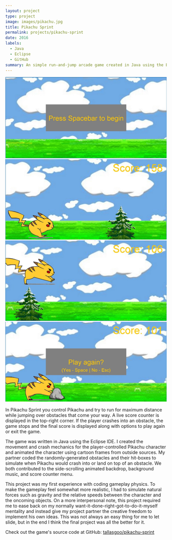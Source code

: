 ```yaml
---
layout: project
type: project
image: images/pikachu.jpg
title: Pikachu Sprint
permalink: projects/pikachu-sprint
date: 2016
labels:
  - Java
  - Eclipse
  - GitHub
summary: An simple run-and-jump arcade game created in Java using the Eclipse IDE.
---
```


<div class="ui medium rounded images">
  <img class="ui image" src="../images/pikachu-sprint-start.jpg">
  <img class="ui image" src="../images/pikachu-sprint-run.jpg">
  <img class="ui image" src="../images/pikachu-sprint-jump.jpg">
  <img class="ui image" src="../images/pikachu-sprint-end.jpg">
</div>

In Pikachu Sprint you control Pikachu and try to run for maximum distance while jumping over obstacles that come your way. A live score counter is displayed in the top-right corner. If the player crashes into an obstacle, the game stops and the final score is displayed along with options to play again or exit the game.

The game was written in Java using the Eclipse IDE. I created the movement and crash mechanics for the player-controlled Pikachu character and animated the character using cartoon frames from outside sources. My partner coded the randomly-generated obstacles and their hit-boxes to simulate when Pikachu would crash into or land on top of an obstacle. We both contributed to the side-scrolling animated backdrop, background music, and score counter menu.

This project was my first experience with coding gameplay physics. To make the gameplay feel somewhat more realistic, I had to simulate natural forces such as gravity and the relative speeds between the character and the oncoming objects. On a more interpersonal note, this project required me to ease back on my normally want-it-done-right-got-to-do-it-myself mentality and instead give my project partner the creative freedom to implement his own ideas. This was not always an easy thing for me to let slide, but in the end I think the final project was all the better for it.

Check out the game's source code at GitHub: <a href="https://github.com/tallasgoo/pikachu-sprint"><i class="large github icon"></i>tallasgoo/pikachu-sprint</a>
